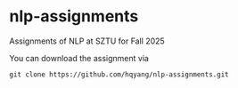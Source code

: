 # nlp-assignments
Assignments of NLP at SZTU for Fall 2025

You can download the assignment via
```
git clone https://github.com/hqyang/nlp-assignments.git
```